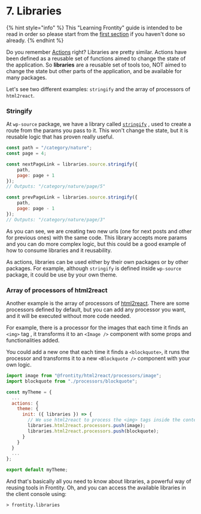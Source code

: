 # 7. Libraries

{% hint style="info" %}
This "Learning Frontity" guide is intended to be read in order so please start from the [first section](settings.md) if you haven't done so already.
{% endhint %}

Do you remember [Actions](5.-actions.md) right? Libraries are pretty similar. Actions have been defined as a reusable set of functions aimed to change the state of the application. So **libraries** are a reusable set of tools too, NOT aimed to change the state but other parts of the application, and be available for many packages.

Let's see two different examples: `stringify` and the array of processors of `html2react`. 

### Stringify

At `wp-source` package, we have a library called [`stringify`](https://docs.frontity.org/api-reference-1/wordpress-source#stringify-path-page-query-hash) , used to create a route from the params you pass to it. This won't change the state, but it is reusable logic that has proven really useful.

```javascript
const path = "/category/nature";
const page = 4;

const nextPageLink = libraries.source.stringify({
    path,
    page: page + 1
});
// Outputs: "/category/nature/page/5"

const prevPageLink = libraries.source.stringify({
    path,
    page: page - 1
});
// Outputs: "/category/nature/page/3"
```

As you can see, we are creating two new urls \(one for next posts and other for previous ones\) with the same code. This library accepts more params and you can do more complex logic, but this could be a good example of how to consume libraries and it reusability.

As actions, libraries can be used either by their own packages or by other packages. For example, although `stringify` is defined inside `wp-source` package, it could be use by your own theme.

### Array of processors of html2react

Another example is the array of processors of [html2react](../api-reference-1/frontity-html2react.md). There are some processors defined by default, but you can add any processor you want, and it will be executed without more code needed.

For example, there is a processor for the images that each time it finds an `<img>` tag , it transforms it to an `<Image />` component with some props and functionalities added.

You could add a new one that each time it finds a `<blockquote>`, it runs the processor and transforms it to a new `<Blockquote />` component with your own logic.

```jsx
import image from "@frontity/html2react/processors/image";
import blockquote from "./processors/blockquote";

const myTheme = {
  ...
  actions: {
    theme: {
      init: ({ libraries }) => {
        // We use html2react to process the <img> tags inside the content HTML.
        libraries.html2react.processors.push(image);
        libraries.html2react.processors.push(blockquote);
      }
    }
  }
  ...
};

export default myTheme;
```

And that's basically all you need to know about libraries, a powerful way of reusing tools in Frontity. Oh, and you can access the available libraries in the client console using:

```text
> frontity.libraries
```

